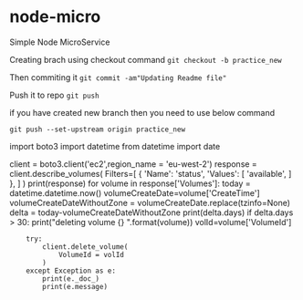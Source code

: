 # node-micro
Simple Node MicroService

Creating brach using checkout command
```git checkout -b practice_new```

Then commiting it
```git commit -am"Updating Readme file"```

Push it to repo
```git push```


if you have created new branch then you need to use below command

```git push --set-upstream origin practice_new```


import boto3
import datetime
from datetime import date


client = boto3.client('ec2',region_name = 'eu-west-2')
response = client.describe_volumes(
            Filters=[
                {
                    'Name': 'status',
                    'Values': [
                        'available',
                    ]
                },
            ]
        )
print(response)
for volume in response['Volumes']:
    today = datetime.datetime.now()
    volumeCreateDate=volume['CreateTime']
    volumeCreateDateWithoutZone = volumeCreateDate.replace(tzinfo=None)
    delta = today-volumeCreateDateWithoutZone
    print(delta.days)
    if delta.days > 30:
        print("deleting volume {} ".format(volume))
        volId=volume['VolumeId']

        try:
            client.delete_volume(
                VolumeId = volId
            )
        except Exception as e:
            print(e._doc_)
            print(e.message)

